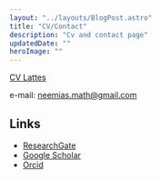 ```yaml
---
layout: "../layouts/BlogPost.astro"
title: "CV/Contact"
description: "Cv and contact page"
updatedDate: ""
heroImage: ""
---
```


[CV Lattes](http://lattes.cnpq.br/1675857041280381)

e-mail: neemias.math@gmail.com

## Links
 - [ResearchGate](https://www.researchgate.net/profile/Neemias-Martins)
- [Google Scholar](https://scholar.google.com.br/citations?user=4Qbrgq4AAAAJ)
- [Orcid](https://orcid.org/0000-0002-9035-1896)

